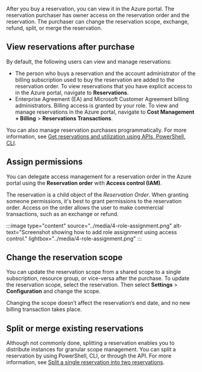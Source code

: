 After you buy a reservation, you can view it in the Azure portal. The reservation purchaser has owner access on the reservation order and the reservation. The purchaser can change the reservation scope, exchange, refund, split, or merge the reservation.

## View reservations after purchase

By default, the following users can view and manage reservations:

- The person who buys a reservation and the account administrator of the billing subscription used to buy the reservation are added to the reservation order. To view reservations that you have explicit access to in the Azure portal, navigate to **Reservations**.
- Enterprise Agreement (EA) and Microsoft Customer Agreement billing administrators. Billing access is granted by your role. To view and manage reservations in the Azure portal, navigate to **Cost Management + Billing** > **Reservations Transactions**.

You can also manage reservation purchases programmatically. For more information, see [Get reservations and utilization using APIs, PowerShell, CLI](/azure/cost-management-billing/reservations/view-reservations#get-reservations-and-utilization-using-apis-powershell-cli).

## Assign permissions

You can delegate access management for a reservation order in the Azure portal using the **Reservation order** with **Access control (IAM)**.

The reservation is a child object of the *Reservation Order*. When granting someone permissions, it's best to grant permissions to the reservation order. Access on the order allows the user to make commercial transactions, such as an exchange or refund.

:::image type="content" source="../media/4-role-assignment.png" alt-text="Screenshot showing how to add role assignment using access control." lightbox="../media/4-role-assignment.png" :::

## Change the reservation scope

You can update the reservation scope from a shared scope to a single subscription, resource group, or vice-versa after the purchase. To update the reservation scope, select the reservation. Then select **Settings** > **Configuration** and change the scope.

Changing the scope doesn’t affect the reservation’s end date, and no new billing transaction takes place.

## Split or merge existing reservations

Although not commonly done, splitting a reservation enables you to distribute instances for granular scope management. You can split a reservation by using PowerShell, CLI, or through the API. For more information, see [Split a single reservation into two reservations](/azure/cost-management-billing/reservations/manage-reserved-vm-instance#split-a-single-reservation-into-two-reservations).